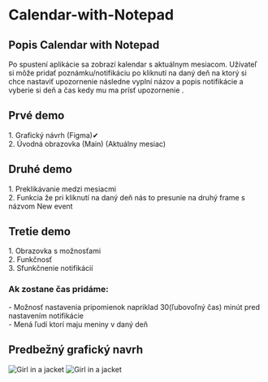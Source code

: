 <h1> Calendar-with-Notepad </h1>
<h2>Popis Calendar with Notepad</h2>
Po spustení aplikácie sa zobrazí kalendar s aktuálnym mesiacom. Užívateľ si môže pridať poznámku/notifikáciu po kliknutí na daný deň na ktorý si chce nastaviť upozornenie následne vyplní názov a popis notifikácie a vyberie si deň a čas kedy mu ma prísť upozornenie .

<h2>Prvé demo</h2>
1. Grafický návrh (Figma)✔ <br>
2. Úvodná obrazovka (Main) (Aktuálny mesiac) </br>

<h2>Druhé demo</h2>
1. Preklikávanie medzi mesiacmi<br>
2. Funkcia že pri kliknutí na daný deň nás to presunie na druhý frame s názvom New event </br>

<h2>Tretie demo</h2>
1. Obrazovka s možnosťami<br>
2. Funkčnosť </br>
3. Sfunkčnenie notifikácií



<h3>Ak zostane čas pridáme:</h3>
- Možnosť nastavenia pripomienok napriklad 30(ľubovoľný čas) minút pred nastavením notifikácie<br>
- Mená ľudí ktorí maju meniny v daný deň</br>

<h2>Predbežný grafický navrh</h2>

<img src="https://user-images.githubusercontent.com/90406457/155670197-950966f6-8474-4b81-a5bd-b8b1302635b8.png" alt="Girl in a jacket"> <img src="https://user-images.githubusercontent.com/90406457/155341938-a95bd79e-14cf-40a0-90ac-1d49c0822637.png" alt="Girl in a jacket">

